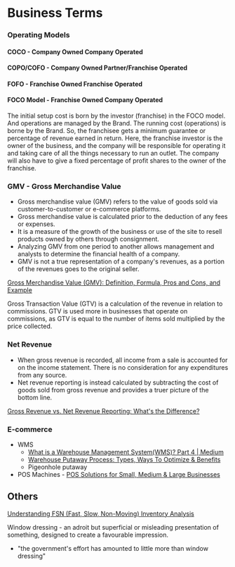 # Business Terms

### Operating Models

#### COCO - Company Owned Company Operated

#### COPO/COFO - Company Owned Partner/Franchise Operated

#### FOFO - Franchise Owned Franchise Operated

#### FOCO Model - Franchise Owned Company Operated

The initial setup cost is born by the investor (franchise) in the FOCO model. And operations are managed by the Brand. The running cost (operations) is borne by the Brand. So, the franchisee gets a minimum guarantee or percentage of revenue earned in return. Here, the franchise investor is the owner of the business, and the company will be responsible for operating it and taking care of all the things necessary to run an outlet. The company will also have to give a fixed percentage of profit shares to the owner of the franchise.

### GMV - Gross Merchandise Value

- Gross merchandise value (GMV) refers to the value of goods sold via customer-to-customer or e-commerce platforms.
- Gross merchandise value is calculated prior to the deduction of any fees or expenses.
- It is a measure of the growth of the business or use of the site to resell products owned by others through consignment.
- Analyzing GMV from one period to another allows management and analysts to determine the financial health of a company.
- GMV is not a true representation of a company's revenues, as a portion of the revenues goes to the original seller.

[Gross Merchandise Value (GMV): Definition, Formula, Pros and Cons, and Example](https://www.investopedia.com/terms/g/gross-merchandise-value.asp)

Gross Transaction Value (GTV) is a calculation of the revenue in relation to commissions. GTV is used more in businesses that operate on commissions, as GTV is equal to the number of items sold multiplied by the price collected.

### Net Revenue

- When gross revenue is recorded, all income from a sale is accounted for on the income statement. There is no consideration for any expenditures from any source.
- Net revenue reporting is instead calculated by subtracting the cost of goods sold from gross revenue and provides a truer picture of the bottom line.

[Gross Revenue vs. Net Revenue Reporting: What's the Difference?](https://www.investopedia.com/ask/answers/102714/what-are-difference-between-gross-revenue-reporting-and-net-revenue-reporting.asp)

### E-commerce

- WMS
	- [What is a Warehouse Management System(WMS)? Part 4 \| Medium](https://yanguei.medium.com/what-is-a-warehouse-management-system-wms-part-4-33ccb837364c)
	- [Warehouse Putaway Process: Types, Ways To Optimize & Benefits](https://www.hopstack.io/blog/everything-you-need-to-know-about-optimizing-the-warehouse-putaway-process)
	- Pigeonhole putaway
- POS Machines - [POS Solutions for Small, Medium & Large Businesses](https://queuebuster.co/)

## Others

[Understanding FSN (Fast, Slow, Non-Moving) Inventory Analysis](https://www.deskera.com/blog/fsn-inventory-analysis/)

Window dressing - an adroit but superficial or misleading presentation of something, designed to create a favourable impression.

- "the government's effort has amounted to little more than window dressing"
